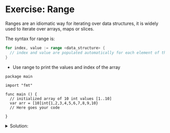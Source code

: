 # Exercise: Range

Ranges are an idiomatic way for iterating over data structures, it is widely used to iterate over arrays, maps or slices.

The syntax for range is:

```go
for index, value := range <data_structure> {
  // index and value are populated automatically for each element of the data structure.
}
```

- Use range to print the values and index of the array

```golang
package main

import "fmt"

func main () {
  // initialized array of 10 int values [1..10]
  var arr = [10]int{1,2,3,4,5,6,7,8,9,10}
  // Here goes your code

}
```

<details>
<summary> Solution: </summary>

```golang
package main

import "fmt"

func main () {

  var arr = [10]int{1,2,3,4,5,6,7,8,9,10}

  for index, value := range arr {
    fmt.Print(index , ") " , value, "\n")
  }
}
```

</details>

